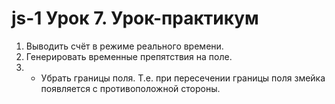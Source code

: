 # js-1 Урок 7. Урок-практикум

1) Выводить счёт в режиме реального времени.
2) Генерировать временные препятствия на поле.
3) * Убрать границы поля. Т.е. при пересечении границы поля змейка появляется с противоположной стороны.